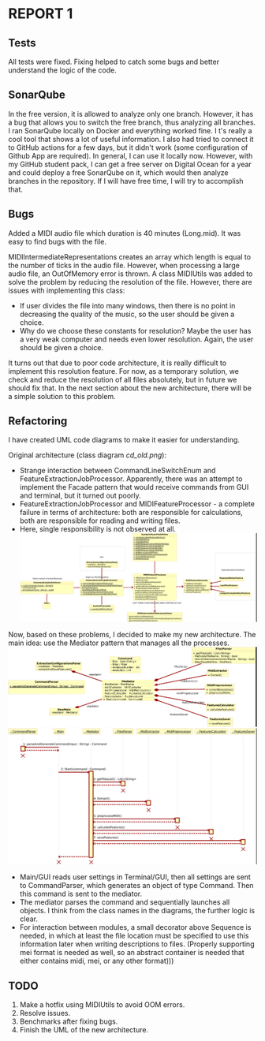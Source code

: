 # REPORT 1

## Tests
All tests were fixed. Fixing helped to catch some bugs and better understand the logic of the code.

## SonarQube
In the free version, it is allowed to analyze only one branch. However, it has a bug that allows you to 
switch the free branch, thus analyzing all branches. I ran SonarQube locally on Docker and everything worked fine. I
t's really a cool tool that shows a lot of useful information.
I also had tried to connect it to GitHub actions for a few days, but it didn't work
(some configuration of Github App are required). 
In general, I can use it locally now. However, with my GitHub student pack, I can get a free server on Digital Ocean for 
a year and could deploy a free SonarQube on it, which would then analyze branches in the repository.
If I will have free time, I will try to accomplish that.

## Bugs
Added a MIDI audio file which duration is 40 minutes (Long.mid). It was easy to find bugs with the file.

MIDIIntermediateRepresentations creates an array which length is equal to the number of ticks in the audio file.
However, when processing a large audio file, an OutOfMemory error is thrown.
A class MIDIUtils was added to solve the problem by reducing the resolution of the file.
However, there are issues with implementing this class:
- If user divides the file into many windows, then there is no point in decreasing the quality of the music, so the user
should be given a choice.
- Why do we choose these constants for resolution? Maybe the user has a very weak computer and needs even lower resolution. Again, the user should be given a choice.

It turns out that due to poor code architecture, it is really difficult to implement this resolution feature.
For now, as a temporary solution, we check and reduce the resolution of all files absolutely, but in future 
we should fix that. 
In the next section about the new architecture, there will be a simple solution to this problem.

## Refactoring
I have created UML code diagrams to make it easier for understanding.

Original architecture (class diagram _cd_old.png_):
- Strange interaction between CommandLineSwitchEnum and FeatureExtractionJobProcessor. Apparently, there was an attempt to implement the Facade pattern that would receive commands from GUI and terminal, but it turned out poorly.
- FeatureExtractionJobProcessor and MIDIFeatureProcessor - a complete failure in terms of architecture: both are responsible for calculations, both are responsible for reading and writing files.
- Here, single responsibility is not observed at all.
![plot](cd_old.png)

Now, based on these problems, I decided to make my new architecture.
The main idea: use the Mediator pattern that manages all the processes.
![plot](cd_new.png)
![plot](sd_new.png)
- Main/GUI reads user settings in Terminal/GUI, then all settings are sent to CommandParser,
which generates an object of type Command. Then this command is sent to the mediator.
- The mediator parses the command and sequentially launches all objects.
I think from the class names in the diagrams, the further logic is clear.
- For interaction between modules, a small decorator above Sequence is needed, in which at least the file location
must be specified to use this information later when writing descriptions to files.
(Properly supporting mei format is needed as well, so an abstract container is needed that either contains midi, mei, or any other format)))

## TODO
1) Make a hotfix using MIDIUtils to avoid OOM errors.
2) Resolve issues.
3) Benchmarks after fixing bugs.
4) Finish the UML of the new architecture.

